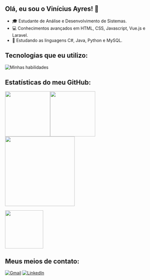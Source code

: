 ## Olá, eu sou o Vinícius Ayres! 👋

- 🎓 Estudante de Análise e Desenvolvimento de Sistemas.
- 💻 Conhecimentos avançados em HTML, CSS, Javascript, Vue.js e Laravel.
- 🚀 Estudando as linguagens C#, Java, Python e MySQL.

## Tecnologias que eu utilizo:

![Minhas habilidades](https://skillicons.dev/icons?i=html,css,js,vue,laravel,cs,java,python,mysql)

## Estatísticas do meu GitHub:

<img height="149em" src="https://github-readme-stats.vercel.app/api/top-langs/?username=vini-ayres&layout=compact&theme=tokyonight"><img height="149em" src="https://github-readme-stats.vercel.app/api?username=vini-ayres&show_icons=true&theme=tokyonight">
<img height="230em" src="https://streak-stats.demolab.com?user=vini-ayres&theme=tokyonight">

<img height="126em" src="https://github-profile-trophy.vercel.app/?username=vini-ayres&theme=tokyonight">

## Meus meios de contato:

[![Gmail](https://img.shields.io/badge/Gmail-D14836?style=for-the-badge&logo=gmail&logoColor=white)](mailto:vini.na.ayres@gmail.com)
[![LinkedIn](https://img.shields.io/badge/LinkedIn-0077B5?style=for-the-badge&logo=linkedin&logoColor=white)](https://www.linkedin.com/in/vinicius-ayres/)
